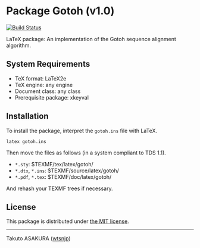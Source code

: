 # Package Gotoh (v1.0)

[![Build Status](https://travis-ci.org/wtsnjp/Gotoh.svg?branch=master)](https://travis-ci.org/wtsnjp/Gotoh)

LaTeX package: An implementation of the Gotoh sequence alignment algorithm.

## System Requirements

* TeX format: LaTeX2e
* TeX engine: any engine
* Document class: any class
* Prerequisite package: xkeyval

## Installation

To install the package, interpret the `gotoh.ins` file with LaTeX.

```
latex gotoh.ins
```

Then move the files as follows (in a system compliant to TDS 1.1).

* `*.sty`: $TEXMF/tex/latex/gotoh/
* `*.dtx`, `*.ins`: $TEXMF/source/latex/gotoh/
* `*.pdf`, `*.tex`: $TEXMF/doc/latex/gotoh/

And rehash your TEXMF trees if necessary.

## License

This package is distributed under [the MIT license](./LICENSE).

---

Takuto ASAKURA ([wtsnjp](https://twitter.com/wtsnjp))